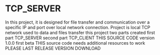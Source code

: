 # TCP_SERVER

In this project, it is designed for file transfer and communication over a specific IP and port over local network connection.
Project is local TCP network used to data and files transfer
this project two parts created
first part TCP_SERVER
second part TCP_CLIENT
THIS SOURCE CODE version 1.0.0 first beta 
THIS source code needs additional resources to work
PLEASE LAST RELEASE VERSION DOWNLOAD
